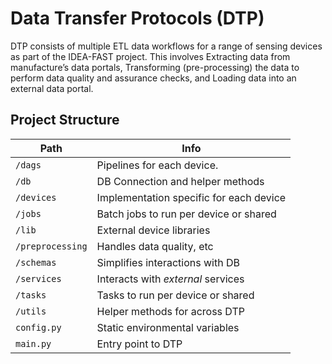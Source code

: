 # Data Transfer Protocols (DTP)

DTP consists of multiple ETL data workflows for a range of sensing devices as part of the IDEA-FAST project. This involves Extracting data from manufacture’s data portals, Transforming (pre-processing) the data to perform data quality  and assurance checks, and Loading data into an external data portal.

## Project Structure

| Path | Info |
| ---- | ---- |
| `/dags`    | Pipelines for each device. |
| `/db`      | DB Connection and helper methods |
| `/devices` | Implementation specific for each device |
| `/jobs`    | Batch jobs to run per device or shared |
| `/lib`     | External device libraries |
| `/preprocessing` | Handles data quality, etc |
| `/schemas` | Simplifies interactions with DB |
| `/services`| Interacts with _external_ services |
| `/tasks`   | Tasks to run per device or shared |
| `/utils`   | Helper methods for across DTP |
| `config.py`| Static environmental variables |
| `main.py`  | Entry point to DTP |